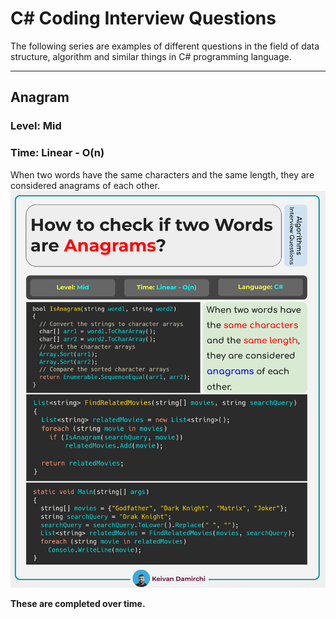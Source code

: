 # C# Coding Interview Questions
The following series are examples of different questions in the field of data structure, algorithm and similar things in C# programming language.

<hr/>

<h2>Anagram</h2>
<h3>Level: Mid</h3>
<h3>Time: Linear - O(n)</h3>
When two words have the same characters and the same length, they are considered anagrams of each other.
<img src="https://github.com/kavaan/C-Sharp-Coding-Interview-Questions/blob/main/anagram.png?raw=true"/>

<b>These are completed over time.</b>

